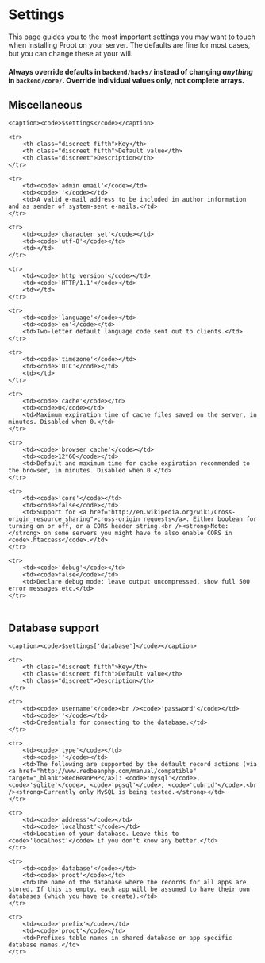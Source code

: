 
# Settings

This page guides you to the most important settings you may want to touch when installing Proot on your server. The defaults are fine for most cases, but you can change these at your will.

#### <strong>Always override defaults in `backend/hacks/` instead of changing *anything* in `backend/core/`. Override individual values only, not complete arrays.</strong>



## Miscellaneous

<table>
	
	<caption><code>$settings</code></caption>

	<tr>
		<th class="discreet fifth">Key</th>
		<th class="discreet fifth">Default value</th>
		<th class="discreet">Description</th>
	</tr>

	<tr>
		<td><code>'admin email'</code></td>
		<td><code>''</code></td>
		<td>A valid e-mail address to be included in author information and as sender of system-sent e-mails.</td>
	</tr>

	<tr>
		<td><code>'character set'</code></td>
		<td><code>'utf-8'</code></td>
		<td></td>
	</tr>

	<tr>
		<td><code>'http version'</code></td>
		<td><code>'HTTP/1.1'</code></td>
		<td></td>
	</tr>

	<tr>
		<td><code>'language'</code></td>
		<td><code>'en'</code></td>
		<td>Two-letter default language code sent out to clients.</td>
	</tr>

	<tr>
		<td><code>'timezone'</code></td>
		<td><code>'UTC'</code></td>
		<td></td>
	</tr>

	<tr>
		<td><code>'cache'</code></td>
		<td><code>0</code></td>
		<td>Maximum expiration time of cache files saved on the server, in minutes. Disabled when 0.</td>
	</tr>

	<tr>
		<td><code>'browser cache'</code></td>
		<td><code>12*60</code></td>
		<td>Default and maximum time for cache expiration recommended to the browser, in minutes. Disabled when 0.</td>
	</tr>

	<tr>
		<td><code>'cors'</code></td>
		<td><code>false</code></td>
		<td>Support for <a href="http://en.wikipedia.org/wiki/Cross-origin_resource_sharing">cross-origin requests</a>. Either boolean for turning on or off, or a CORS header string.<br /><strong>Note:</strong> on some servers you might have to also enable CORS in <code>.htaccess</code>.</td>
	</tr>

	<tr>
		<td><code>'debug'</code></td>
		<td><code>false</code></td>
		<td>Declare debug mode: leave output uncompressed, show full 500 error messages etc.</td>
	</tr>

</table>



## Database support

<table>
	
	<caption><code>$settings['database']</code></caption>

	<tr>
		<th class="discreet fifth">Key</th>
		<th class="discreet fifth">Default value</th>
		<th class="discreet">Description</th>
	</tr>

	<tr>
		<td><code>'username'</code><br /><code>'password'</code></td>
		<td><code>''</code></td>
		<td>Credentials for connecting to the database.</td>
	</tr>

	<tr>
		<td><code>'type'</code></td>
		<td><code>''</code></td>
		<td>The following are supported by the default record actions (via <a href="http://www.redbeanphp.com/manual/compatible" target="_blank">RedBeanPHP</a>): <code>'mysql'</code>, <code>'sqlite'</code>, <code>'pgsql'</code>, <code>'cubrid'</code>.<br /><strong>Currently only MySQL is being tested.</strong></td>
	</tr>

	<tr>
		<td><code>'address'</code></td>
		<td><code>'localhost'</code></td>
		<td>Location of your database. Leave this to <code>'localhost'</code> if you don't know any better.</td>
	</tr>

	<tr>
		<td><code>'database'</code></td>
		<td><code>'proot'</code></td>
		<td>The name of the database where the records for all apps are stored. If this is empty, each app will be assumed to have their own databases (which you have to create).</td>
	</tr>

	<tr>
		<td><code>'prefix'</code></td>
		<td><code>'proot'</code></td>
		<td>Prefixes table names in shared database or app-specific database names.</td>
	</tr>

</table>
